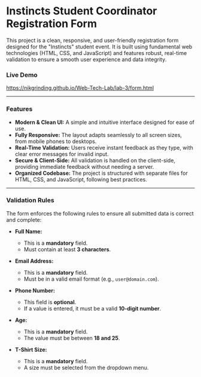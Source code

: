 # Instincts Student Coordinator Registration Form

This project is a clean, responsive, and user-friendly registration form designed for the "Instincts" student event. It is built using fundamental web technologies (HTML, CSS, and JavaScript) and features robust, real-time validation to ensure a smooth user experience and data integrity.

### Live Demo

https://nikgrinding.github.io/Web-Tech-Lab/lab-3/form.html

---

### Features

* **Modern & Clean UI:** A simple and intuitive interface designed for ease of use.
* **Fully Responsive:** The layout adapts seamlessly to all screen sizes, from mobile phones to desktops.
* **Real-Time Validation:** Users receive instant feedback as they type, with clear error messages for invalid input.
* **Secure & Client-Side:** All validation is handled on the client-side, providing immediate feedback without needing a server.
* **Organized Codebase:** The project is structured with separate files for HTML, CSS, and JavaScript, following best practices.

---

### Validation Rules

The form enforces the following rules to ensure all submitted data is correct and complete:

* **Full Name:**
    * This is a **mandatory** field.
    * Must contain at least **3 characters**.

* **Email Address:**
    * This is a **mandatory** field.
    * Must be in a valid email format (e.g., `user@domain.com`).

* **Phone Number:**
    * This field is **optional**.
    * If a value is entered, it must be a valid **10-digit number**.

* **Age:**
    * This is a **mandatory** field.
    * The value must be between **18 and 25**.

* **T-Shirt Size:**
    * This is a **mandatory** field.
    * A size must be selected from the dropdown menu.

